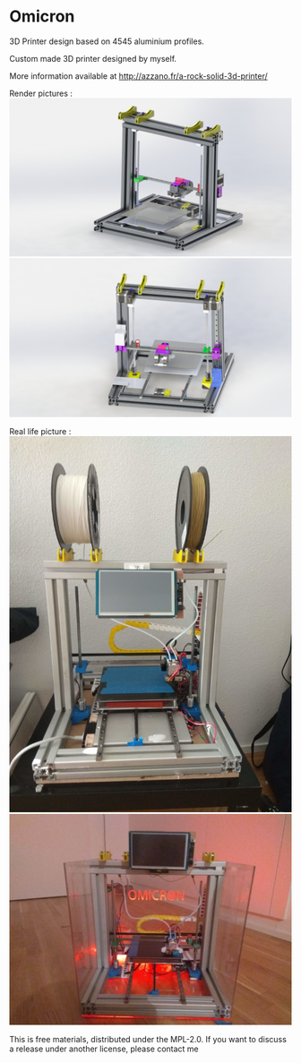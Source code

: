 # Omicron
3D Printer design based on 4545 aluminium profiles.


Custom made 3D printer designed by myself. 

More information available at http://azzano.fr/a-rock-solid-3d-printer/

Render pictures :
![alt text](https://github.com/Guilhem74/Omicron/blob/master/Pictures/Render_Front.JPG?raw=true)
![alt text](https://github.com/Guilhem74/Omicron/blob/master/Pictures/Render_Back.JPG?raw=true)

Real life picture : 
![alt text](https://github.com/Guilhem74/Omicron/blob/master/Pictures/Omicron.jpg?raw=true)
![alt text](https://github.com/Guilhem74/Omicron/blob/master/Pictures/OmicronLighted.jpg?raw=true)


This is free materials, distributed under the MPL-2.0. If you want to discuss a release under another license, please contact me
